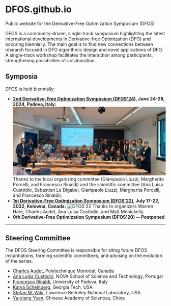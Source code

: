 DFOS.github.io
================
Public website for the Derivative-Free Optimization Symposium (DFOS)

DFOS is a community-driven, single-track symposium highlighting the latest international developments in Derivative-free Optimization (DFO) and occuring biennially. The main goal is to find new connections between research focused in DFO algorithmic design and novel applications of DFO. A single-track workshop facilitates the interaction among participants, strengthening possibilities of collaboration. 


Symposia
-----------------------------------------------------------------------------------------------------------------------------------------

DFOS is held biennially:

* **[2nd Derivative-Free Optimization Symposium (DFOS'24)](https://sites.google.com/diag.uniroma1.it/dfos24/home), June 24-28, 2024, Padova, Italy:**
![DFOS'24](images/1719575993882.jpg)
Thanks to the local organizing committee (Giampaolo Liuzzi, Margherita Porcelli, and Francesco Rinaldi) and the scientific committee  (Ana Luísa Custódio, Sebastien Le Digabel, Giampaolo Liuzzi, Margherita Porcelli, and Francesco Rinaldi).
* **[1st Derivative-Free Optimization Symposium (DFOS'22)](https://www.birs.ca/events/2022/5-day-workshops/22w5199), July 17-22, 2022, Kelowna, Canada:**
![DFOS'22](images/22w5199_1.jpg)
Thanks to organizers Warren Hare, Charles Audet, Ana Luísa Custódio, and Matt Menickelly.
* **0th Derivative-Free Optimization Symposium (DFOS'20) -- Postponed**

---


Steering Committee
---------------------------------------------------------------------------------------------------------------------------------------------------------------------
The DFOS Steering Committee is responsible for siting future DFOS instantiations, forming scientific committees, and advising on the evolution of the series.

* [Charles Audet](https://www.gerad.ca/Charles.Audet/), Polytechnique Montréal, Canada
* [Ana Luísa Custódio](https://docentes.fct.unl.pt/algb/), NOVA School of Science and Technology, Portugal
* [Francesco Rinaldi](https://sites.google.com/view/francescorinaldi), University of Padova, Italy
* [Katya Scheinberg](https://sites.gatech.edu/katya-scheinberg/), Georgia Tech, USA
* [Stefan M. Wild](https://wildsm.github.io/), Lawrence Berkeley National Laboratory, USA
* [Ya-xiang Yuan](https://lsec.cc.ac.cn/~yyx/), Chinese Academy of Sciences, China
